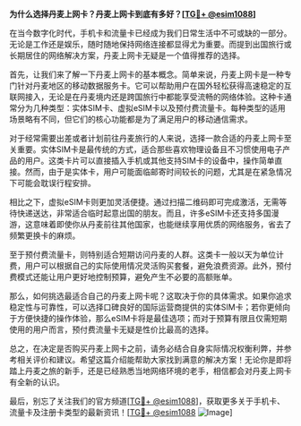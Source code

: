 **为什么选择丹麦上网卡？丹麦上网卡到底有多好？[[TG💪+ @esim1088](https://t.me/s/esim1088)]**

在当今数字化时代，手机卡和流量卡已经成为我们日常生活中不可或缺的一部分。无论是工作还是娱乐，随时随地保持网络连接都显得尤为重要。而提到出国旅行或长期居住的网络解决方案，丹麦上网卡无疑是一个值得推荐的选择。

首先，让我们来了解一下丹麦上网卡的基本概念。简单来说，丹麦上网卡是一种专门针对丹麦地区的移动数据服务卡。它可以帮助用户在国外轻松获得高速稳定的互联网接入，无论是在丹麦境内还是跨国旅行中都能享受流畅的网络体验。这种卡通常分为几种类型：实体SIM卡、虚拟eSIM卡以及预付费流量卡。每种类型的适用场景略有不同，但它们的核心功能都是为了满足用户的移动通信需求。

对于经常需要出差或者计划前往丹麦旅行的人来说，选择一款合适的丹麦上网卡至关重要。实体SIM卡是最传统的方式，适合那些喜欢物理设备且不习惯使用电子产品的用户。这类卡片可以直接插入手机或其他支持SIM卡的设备中，操作简单直接。然而，由于是实体卡，用户可能面临邮寄时间较长的问题，尤其是在紧急情况下可能会耽误行程安排。

相比之下，虚拟eSIM卡则更加灵活便捷。通过扫描二维码即可完成激活，无需等待快递送达，非常适合临时起意出国的朋友。而且，许多eSIM卡还支持多国漫游，这意味着即使你从丹麦前往其他国家，也能继续享用优质的网络服务，省去了频繁更换卡的麻烦。

至于预付费流量卡，则特别适合短期访问丹麦的人群。这类卡一般以天为单位计费，用户可以根据自己的实际使用情况灵活购买套餐，避免浪费资源。此外，预付费模式还能让用户更好地控制预算，避免产生不必要的高额账单。

那么，如何挑选最适合自己的丹麦上网卡呢？这取决于你的具体需求。如果你追求稳定性与可靠性，可以选择口碑良好的国际运营商提供的实体SIM卡；若你更倾向于方便快捷的操作体验，那么eSIM卡将是最佳选项；而对于预算有限且仅需短期使用的用户而言，预付费流量卡无疑是性价比最高的选择。

总之，在决定是否购买丹麦上网卡之前，请务必结合自身实际情况权衡利弊，并参考相关评价和建议。希望这篇介绍能帮助大家找到满意的解决方案！无论你是即将踏上丹麦之旅的新手，还是已经熟悉当地网络环境的老手，相信都会对丹麦上网卡有全新的认识。

最后，别忘了关注我们的官方频道[[TG💪+ @esim1088](https://t.me/s/esim1088)]，获取更多关于手机卡、流量卡及注册卡类型的最新资讯！[[TG💪+ @esim1088](https://t.me/s/esim1088) ![Image](https://i.postimg.cc/4NQfJmqS/Snipaste-2025-05-13-00-14-12.png)]